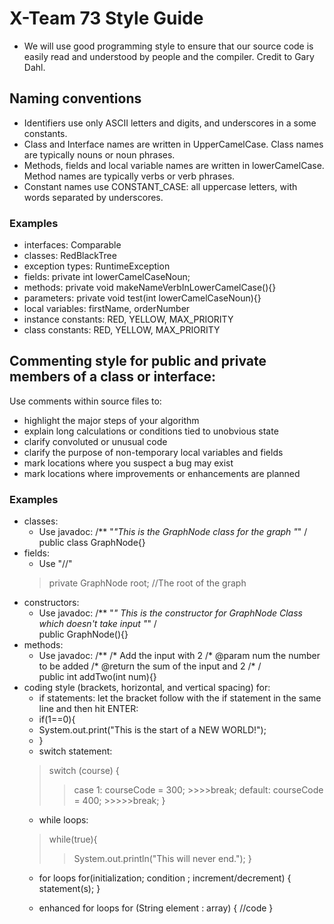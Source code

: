 # X-Team 73 Style Guide

* We will use good programming style to ensure that our source code is easily read and understood by people and the compiler. Credit to Gary Dahl.

## Naming conventions

* Identifiers use only ASCII letters and digits, and underscores in a some constants.
* Class and Interface names are written in UpperCamelCase. Class names are typically nouns or noun phrases.
* Methods, fields and local variable names are written in lowerCamelCase. Method names are typically verbs or verb phrases. 
* Constant names use CONSTANT_CASE: all uppercase letters, with words separated by underscores.

### Examples
* interfaces: Comparable
* classes: RedBlackTree
* exception types: RuntimeException
* fields:  private int lowerCamelCaseNoun;
* methods: private void makeNameVerbInLowerCamelCase(){}
* parameters: private void test(int lowerCamelCaseNoun){}
* local variables: firstName, orderNumber
* instance constants: RED, YELLOW, MAX_PRIORITY
* class constants: RED, YELLOW, MAX_PRIORITY

## Commenting style for public and private members of a class or interface:

Use comments within source files to:

* highlight the major steps of your algorithm
* explain long calculations or conditions tied to unobvious state
* clarify convoluted or unusual code
* clarify the purpose of non-temporary local variables and fields
* mark locations where you suspect a bug may exist
* mark locations where improvements or enhancements are planned

### Examples

* classes:
  * Use javadoc:
  /**
  "*"This is the GraphNode class for the graph
  "*" /<br>
  public class GraphNode{}
* fields:
  * Use "//"
  >private GraphNode root; //The root of the graph
* constructors:
  * Use javadoc:
  /**
  "*" This is the constructor for GraphNode Class which doesn't take input
  "*" /<br>
  public GraphNode(){}
* methods:
  * Use javadoc:
  /**
  /* Add the input with 2
  /* @param num the number to be added
  /* @return the sum of the input and 2
  /* /<br>
  public int addTwo(int num){}
* coding style (brackets, horizontal, and vertical spacing) for:
  * if statements: let the bracket follow with the if statement in the same line and then hit ENTER:
  * if(1==0){
  *   System.out.print("This is the start of a NEW WORLD!");
  * }
  * switch statement:
  >switch (course) {
     >>case 1:  courseCode = 300;
                >>>>break;
     >>default: courseCode = 400;
                >>>>>break;
  >>}
  * while loops:
  >while(true){
 	>>System.out.println("This will never end.");
  >}
  * for loops
  for(initialization; condition ; increment/decrement)
{
   statement(s);
}

  * enhanced for loops
  for (String element : array) {
    //code
}

